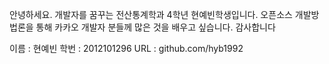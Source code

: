 안녕하세요.
개발자를 꿈꾸는 전산통계학과 4학년 현예빈학생입니다.
오픈소스 개발방법론을 통해 카카오 개발자 분들께 많은 것을 배우고 싶습니다.
감사합니다

이름 : 현예빈
학번 : 2012101296
URL : github.com/hyb1992
